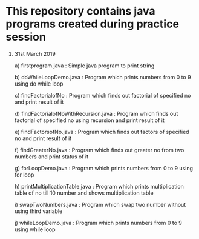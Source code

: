 # This repository contains java programs created during practice session

1) 31st March 2019 
   
   a) firstprogram.java : Simple java program to print string
   
   b) doWhileLoopDemo.java : Program which prints numbers from 0 to 9 using do while loop
   
   c) findFactorialofNo : Program which finds out factorial of specified no and print result of it
   
   d) findFactorialofNoWithRecursion.java : Program which finds out factorial of specified no using recursion and print result of it
   
   e) findFactorsofNo.java : Program which finds out factors of specified no and print result of it
   
   f) findGreaterNo.java : Program which finds out greater no from two numbers and print status of it
   
   g) forLoopDemo.java : Program which prints numbers from 0 to 9 using for loop
   
   h) printMultiplicationTable.java : Program which prints multiplication table of no till 10 number and shows multiplication table
   
   i) swapTwoNumbers.java : Program which swap two number without using third variable
   
   j) whileLoopDemo.java : Program which prints numbers from 0 to 9 using while loop
   
